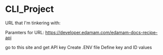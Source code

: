 # CLI_Project



URL that I'm tinkering with:


 Paramters for URL:
 https://developer.edamam.com/edamam-docs-recipe-api


 go to this site and get API key
 Create .ENV file 
 Define key and ID values